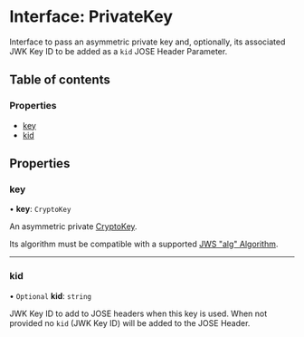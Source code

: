 # Interface: PrivateKey

Interface to pass an asymmetric private key and, optionally, its associated
JWK Key ID to be added as a `kid` JOSE Header Parameter.

## Table of contents

### Properties

- [key](PrivateKey.md#key)
- [kid](PrivateKey.md#kid)

## Properties

### key

• **key**: `CryptoKey`

An asymmetric private
[CryptoKey](https://developer.mozilla.org/en-US/docs/Web/API/CryptoKey).

Its algorithm must be compatible with a supported
[JWS "alg" Algorithm](../types/JWSAlgorithm.md).

___

### kid

• `Optional` **kid**: `string`

JWK Key ID to add to JOSE headers when this key is used. When not provided
no `kid` (JWK Key ID) will be added to the JOSE Header.
